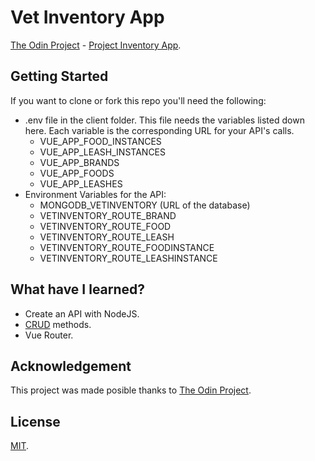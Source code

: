 # Vet Inventory App
[The Odin Project](https://www.theodinproject.com/) - [Project Inventory App](https://www.theodinproject.com/courses/nodejs/lessons/inventory-application).

## Getting Started
If you want to clone or fork this repo you'll need the following:
* .env file in the client folder. This file needs the variables listed
  down here. Each variable is the corresponding URL for your API's calls.
  * VUE_APP_FOOD_INSTANCES
  * VUE_APP_LEASH_INSTANCES
  * VUE_APP_BRANDS
  * VUE_APP_FOODS
  * VUE_APP_LEASHES
* Environment Variables for the API:
  * MONGODB_VETINVENTORY (URL of the database)
  * VETINVENTORY_ROUTE_BRAND
  * VETINVENTORY_ROUTE_FOOD
  * VETINVENTORY_ROUTE_LEASH
  * VETINVENTORY_ROUTE_FOODINSTANCE
  * VETINVENTORY_ROUTE_LEASHINSTANCE

## What have I learned?
* Create an API with NodeJS.
* [CRUD](https://en.wikipedia.org/wiki/Create%2C_read%2C_update_and_delete)
  methods.
* Vue Router.

## Acknowledgement
This project was made posible thanks to [The Odin Project](https://www.theodinproject.com/).

## License
[MIT](https://mit-license.org/).

